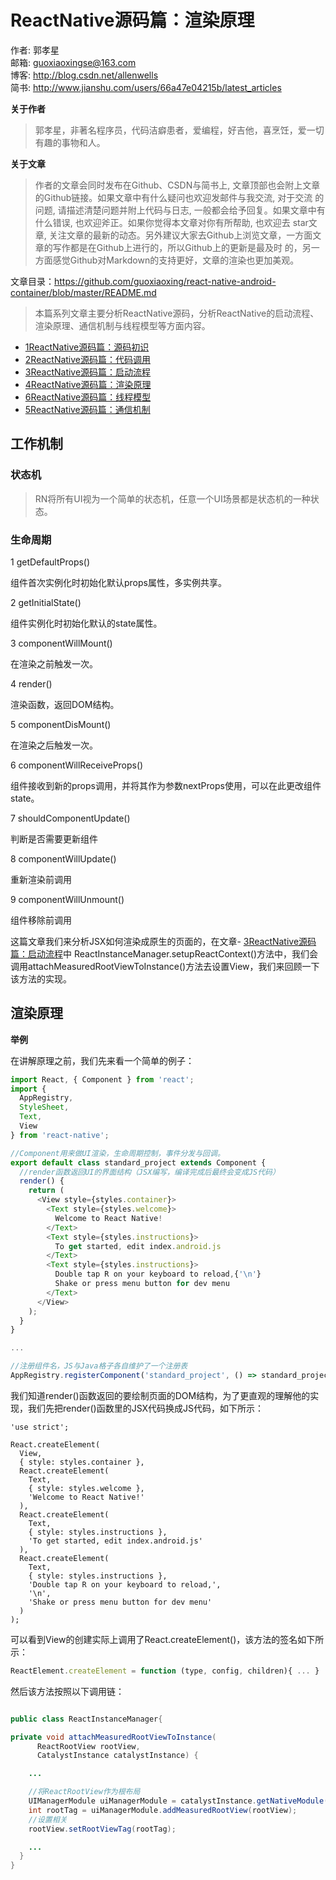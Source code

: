 # ReactNative源码篇：渲染原理

作者: 郭孝星  
邮箱: guoxiaoxingse@163.com  
博客: http://blog.csdn.net/allenwells   
简书: http://www.jianshu.com/users/66a47e04215b/latest_articles  

**关于作者**

>郭孝星，非著名程序员，代码洁癖患者，爱编程，好吉他，喜烹饪，爱一切有趣的事物和人。

**关于文章**

>作者的文章会同时发布在Github、CSDN与简书上, 文章顶部也会附上文章的Github链接。如果文章中有什么疑问也欢迎发邮件与我交流, 对于交流
的问题, 请描述清楚问题并附上代码与日志, 一般都会给予回复。如果文章中有什么错误, 也欢迎斧正。如果你觉得本文章对你有所帮助, 也欢迎去
star文章, 关注文章的最新的动态。另外建议大家去Github上浏览文章，一方面文章的写作都是在Github上进行的，所以Github上的更新是最及时
的，另一方面感觉Github对Markdown的支持更好，文章的渲染也更加美观。

文章目录：https://github.com/guoxiaoxing/react-native-android-container/blob/master/README.md

>本篇系列文章主要分析ReactNative源码，分析ReactNative的启动流程、渲染原理、通信机制与线程模型等方面内容。

- [1ReactNative源码篇：源码初识](https://github.com/guoxiaoxing/awesome-react-native/blob/master/doc/ReactNative源码篇/1ReactNative源码篇：源码初识.md)
- [2ReactNative源码篇：代码调用](https://github.com/guoxiaoxing/awesome-react-native/blob/master/doc/ReactNative源码篇/2ReactNative源码篇：代码调用.md)
- [3ReactNative源码篇：启动流程](https://github.com/guoxiaoxing/awesome-react-native/blob/master/doc/ReactNative源码篇/3ReactNative源码篇：启动流程.md)
- [4ReactNative源码篇：渲染原理](https://github.com/guoxiaoxing/awesome-react-native/blob/master/doc/ReactNative源码篇/4ReactNative源码篇：渲染原理.md)
- [6ReactNative源码篇：线程模型](https://github.com/guoxiaoxing/awesome-react-native/blob/master/doc/ReactNative源码篇/5ReactNative源码篇：线程模型.md)
- [5ReactNative源码篇：通信机制](https://github.com/guoxiaoxing/awesome-react-native/blob/master/doc/ReactNative源码篇/6ReactNative源码篇：通信机制.md)
                

## 工作机制

### 状态机

>RN将所有UI视为一个简单的状态机，任意一个UI场景都是状态机的一种状态。


### 生命周期

1 getDefaultProps()

组件首次实例化时初始化默认props属性，多实例共享。

2 getInitialState()

组件实例化时初始化默认的state属性。

3 componentWillMount()

在渲染之前触发一次。

4 render()

渲染函数，返回DOM结构。

5 componentDisMount()

在渲染之后触发一次。

6 componentWillReceiveProps()

组件接收到新的props调用，并将其作为参数nextProps使用，可以在此更改组件state。

7 shouldComponentUpdate()

判断是否需要更新组件

8 componentWillUpdate()

重新渲染前调用

9 componentWillUnmount()

组件移除前调用

																	
这篇文章我们来分析JSX如何渲染成原生的页面的，在文章- [3ReactNative源码篇：启动流程](https://github.com/guoxiaoxing/awesome-react-native/blob/master/doc/ReactNative源码篇/3ReactNative源码篇：启动流程.md)中
ReactInstanceManager.setupReactContext()方法中，我们会调用attachMeasuredRootViewToInstance()方法去设置View，我们来回顾一下该方法的实现。

## 渲染原理


**举例**

在讲解原理之前，我们先来看一个简单的例子：

```javascript
import React, { Component } from 'react';
import {
  AppRegistry,
  StyleSheet,
  Text,
  View
} from 'react-native';

//Component用来做UI渲染，生命周期控制，事件分发与回调。
export default class standard_project extends Component {
  //render函数返回UI的界面结构（JSX编写，编译完成后最终会变成JS代码）
  render() {
    return (
      <View style={styles.container}>
        <Text style={styles.welcome}>
          Welcome to React Native!
        </Text>
        <Text style={styles.instructions}>
          To get started, edit index.android.js
        </Text>
        <Text style={styles.instructions}> 
          Double tap R on your keyboard to reload,{'\n'}
          Shake or press menu button for dev menu
        </Text>
      </View>
    );
  }
}

...

//注册组件名，JS与Java格子各自维护了一个注册表
AppRegistry.registerComponent('standard_project', () => standard_project);
```

我们知道render()函数返回的要绘制页面的DOM结构，为了更直观的理解他的实现，我们先把render()函数里的JSX代码换成JS代码，如下所示：

```
'use strict';

React.createElement(
  View,
  { style: styles.container },
  React.createElement(
    Text,
    { style: styles.welcome },
    'Welcome to React Native!'
  ),
  React.createElement(
    Text,
    { style: styles.instructions },
    'To get started, edit index.android.js'
  ),
  React.createElement(
    Text,
    { style: styles.instructions },
    'Double tap R on your keyboard to reload,',
    '\n',
    'Shake or press menu button for dev menu'
  )
);
```

可以看到View的创建实际上调用了React.createElement()，该方法的签名如下所示：

```javascript
ReactElement.createElement = function (type, config, children){ ... }
```

然后该方法按照以下调用链：



```java

public class ReactInstanceManager{

private void attachMeasuredRootViewToInstance(
      ReactRootView rootView,
      CatalystInstance catalystInstance) {

	...

    //将ReactRootView作为根布局
    UIManagerModule uiManagerModule = catalystInstance.getNativeModule(UIManagerModule.class);
    int rootTag = uiManagerModule.addMeasuredRootView(rootView);
    //设置相关
    rootView.setRootViewTag(rootTag);

    ...
  }
}
```